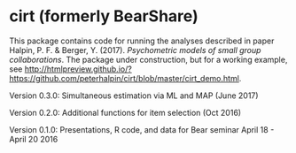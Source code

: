 # cirt (formerly BearShare)

This package contains code for running the analyses described in paper Halpin, P. F. & Berger, Y. (2017). *Psychometric models of small group collaborations*. The package under construction, but for a working example, see http://htmlpreview.github.io/?https://github.com/peterhalpin/cirt/blob/master/cirt_demo.html. 

Version 0.3.0: Simultaneous estimation via ML and MAP (June 2017)

Version 0.2.0: Additional functions for item selection (Oct 2016)

Version 0.1.0: Presentations, R code, and data for Bear seminar April 18 - April 20 2016
